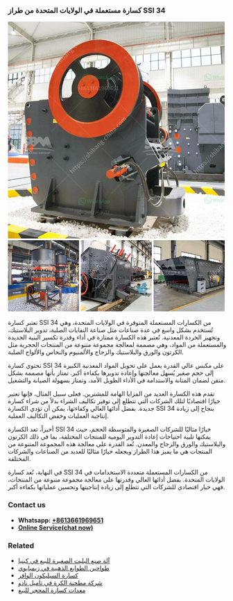 <h3>كسارة مستعملة في الولايات المتحدة من طراز SSI 34</h3><img src='1701853286.jpg' alt=''><p>تعتبر كسارة SSI 34 من الكسارات المستعملة المتوفرة في الولايات المتحدة، وهي تُستخدم بشكل واسع في عدة صناعات مثل صناعة النفايات الصلبة، تدوير البلاستيك، وتجهيز الخردة المعدنية. تُعتبر هذه الكسارة ممتازة في أداء وقدرة تكسير البنية الجديدة والمستعملة من المواد، وهي مصممة لمعالجة مجموعة متنوعة من المنتجات الحجرية مثل الكرتون والورق والبلاستيك والزجاج والألمنيوم والنحاس والألواح الصلبة.</p><p> تحتوي كسارة SSI 34 على مكبس عالي القدرة يعمل على تحويل المواد المعدنية الكبيرة إلى حجم صغير يُسهل معالجتها وإعادة تدويرها بكفاءة أكبر. تمتاز بأنها مصممة بشكل متقن لضمان المتانة والاستدامة في الأداء الطويل الأمد، وتمتاز بسهولة الصيانة والتشغيل.</p><p> تقدم هذه الكسارة العديد من المزايا الهامة للمشترين. فعلى سبيل المثال، فإنها تعتبر خيارًا اقتصاديًا لتلك الشركات التي تتطلع إلى توفير تكاليف الشراء بدلاً من شراء كسارة جديدة. بفضل أدائها العالي وكفاءتها، يمكن أن تؤدي الكسارة SSI 34 بنجاح إلى زيادة إنتاجية العمليات وخفض التكاليف العملية.</p><p> أخيراً، تعد الكسارة SSI 34 خيارًا مثاليًا للشركات الصغيرة والمتوسطة الحجم، حيث يمكنها تلبية احتياجات إعادة التدوير اليومية للمنتجات المختلفة، بما في ذلك الكرتون والبلاستيك والورق والزجاج والمعدن. تُعد القدرة على معالجة هذه المجموعة المتنوعة من المنتجات هي ما يميز هذا الطراز ويجعله خيارًا مثاليًا للعديد من الصناعات والشركات المختلفة.</p><p> في النهاية، تُعد كسارة SSI 34 من الكسارات المستعملة متعددة الاستخدامات في الولايات المتحدة. بفضل أدائها العالي وقدرتها على معالجة مجموعة متنوعة من المنتجات، فهي خيار اقتصادي للشركات التي تتطلع إلى زيادة إنتاجيتها وتحسين عملياتها بكفاءة أكبر.</p><h3>Contact us</h3><ul><li><strong>Whatsapp:&nbsp;<a href="https://wa.me/8613661969651">+8613661969651</a></strong></li><li><a href="https://swt.shibang-china.com/?git&amp;zhl&amp;كسارة مستعملة في الولايات المتحدة من طراز SSI 34"><strong>Online Service(chat now)</strong></a></li></ul><h3>Related</h3><ul><li><a href='آلة صنع البليت الصغيرة للبيع في كينيا.md'>آلة صنع البليت الصغيرة للبيع في كينيا</a></li><li><a href='طواحين الطوابع الذهبية في زيمبابوي.md'>طواحين الطوابع الذهبية في زيمبابوي</a></li><li><a href='كسارة السيليكون الوافر.md'>كسارة السيليكون الوافر</a></li><li><a href='شركة مطحنة الكرة في تاميل نادو.md'>شركة مطحنة الكرة في تاميل نادو</a></li><li><a href='معدات كسارة المحجر للبيع.md'>معدات كسارة المحجر للبيع</a></li></ul>